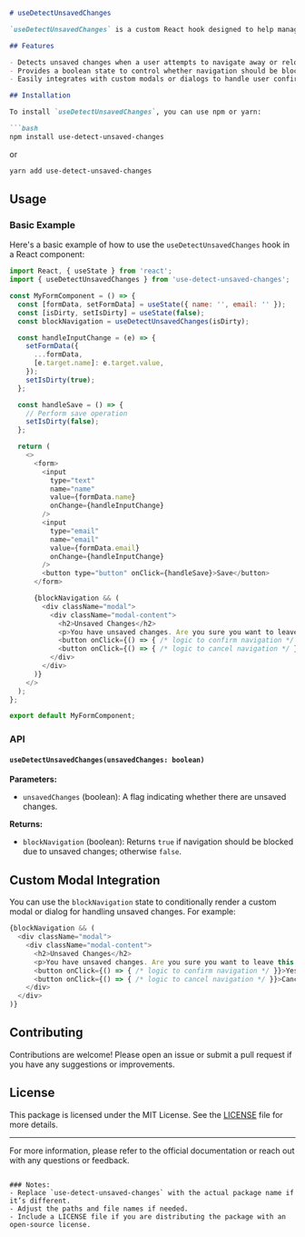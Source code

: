 ```markdown
# useDetectUnsavedChanges

`useDetectUnsavedChanges` is a custom React hook designed to help manage unsaved changes in your application. It allows you to prevent users from navigating away or reloading the page if there are unsaved changes, by displaying a custom modal or dialog.

## Features

- Detects unsaved changes when a user attempts to navigate away or reload the page.
- Provides a boolean state to control whether navigation should be blocked.
- Easily integrates with custom modals or dialogs to handle user confirmation.

## Installation

To install `useDetectUnsavedChanges`, you can use npm or yarn:

```bash
npm install use-detect-unsaved-changes
```

or

```bash
yarn add use-detect-unsaved-changes
```

## Usage

### Basic Example

Here's a basic example of how to use the `useDetectUnsavedChanges` hook in a React component:

```javascript
import React, { useState } from 'react';
import { useDetectUnsavedChanges } from 'use-detect-unsaved-changes';

const MyFormComponent = () => {
  const [formData, setFormData] = useState({ name: '', email: '' });
  const [isDirty, setIsDirty] = useState(false);
  const blockNavigation = useDetectUnsavedChanges(isDirty);

  const handleInputChange = (e) => {
    setFormData({
      ...formData,
      [e.target.name]: e.target.value,
    });
    setIsDirty(true);
  };

  const handleSave = () => {
    // Perform save operation
    setIsDirty(false);
  };

  return (
    <>
      <form>
        <input
          type="text"
          name="name"
          value={formData.name}
          onChange={handleInputChange}
        />
        <input
          type="email"
          name="email"
          value={formData.email}
          onChange={handleInputChange}
        />
        <button type="button" onClick={handleSave}>Save</button>
      </form>

      {blockNavigation && (
        <div className="modal">
          <div className="modal-content">
            <h2>Unsaved Changes</h2>
            <p>You have unsaved changes. Are you sure you want to leave this page?</p>
            <button onClick={() => { /* logic to confirm navigation */ }}>Yes, Leave</button>
            <button onClick={() => { /* logic to cancel navigation */ }}>Cancel</button>
          </div>
        </div>
      )}
    </>
  );
};

export default MyFormComponent;
```

### API

#### `useDetectUnsavedChanges(unsavedChanges: boolean)`

**Parameters:**

- `unsavedChanges` (boolean): A flag indicating whether there are unsaved changes.

**Returns:**

- `blockNavigation` (boolean): Returns `true` if navigation should be blocked due to unsaved changes; otherwise `false`.

## Custom Modal Integration

You can use the `blockNavigation` state to conditionally render a custom modal or dialog for handling unsaved changes. For example:

```javascript
{blockNavigation && (
  <div className="modal">
    <div className="modal-content">
      <h2>Unsaved Changes</h2>
      <p>You have unsaved changes. Are you sure you want to leave this page?</p>
      <button onClick={() => { /* logic to confirm navigation */ }}>Yes, Leave</button>
      <button onClick={() => { /* logic to cancel navigation */ }}>Cancel</button>
    </div>
  </div>
)}
```

## Contributing

Contributions are welcome! Please open an issue or submit a pull request if you have any suggestions or improvements.

## License

This package is licensed under the MIT License. See the [LICENSE](LICENSE) file for more details.

---

For more information, please refer to the official documentation or reach out with any questions or feedback.
```

### Notes:
- Replace `use-detect-unsaved-changes` with the actual package name if it’s different.
- Adjust the paths and file names if needed.
- Include a LICENSE file if you are distributing the package with an open-source license.